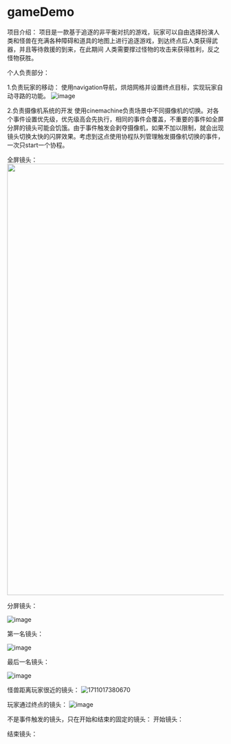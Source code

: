 # gameDemo
项目介绍：
项目是一款基于追逐的非平衡对抗的游戏，玩家可以自由选择扮演人类和怪兽在充满各种障碍和道具的地图上进行追逐游戏，到达终点后人类获得武器，并且等待救援的到来，在此期间
人类需要撑过怪物的攻击来获得胜利，反之怪物获胜。

个人负责部分：

1.负责玩家的移动：
使用navigation导航，烘焙网格并设置终点目标，实现玩家自动寻路的功能。
![image](https://github.com/kukudb/gameDemo/assets/134269517/a1203a84-f582-46cf-99a5-bd46195dcb14)


2.负责摄像机系统的开发
使用cinemachine负责场景中不同摄像机的切换。对各个事件设置优先级，优先级高会先执行，相同的事件会覆盖，不重要的事件如全屏分屏的镜头可能会饥饿。由于事件触发会剥夺摄像机，如果不加以限制，就会出现镜头切换太快的闪屏效果。考虑到这点使用协程队列管理触发摄像机切换的事件，一次只start一个协程。


全屏镜头：
<img src="https://github.com/kukudb/gameDemo/assets/134269517/4d1a5b14-358f-4d2a-91f3-d34f80db8faf" width="1000px">

分屏镜头：

![image](https://github.com/kukudb/gameDemo/assets/134269517/fc721435-2638-4654-a92a-f2e13a50894e)

第一名镜头：

![image](https://github.com/kukudb/gameDemo/assets/134269517/bc176a93-b334-49b8-a2db-fccb61aea2b8)

最后一名镜头：

![image](https://github.com/kukudb/gameDemo/assets/134269517/8a76348c-c0fd-4b3d-a910-1dd308c7dfb2)

怪兽距离玩家很近的镜头：
![1711017380670](https://github.com/kukudb/gameDemo/assets/134269517/a02d67fa-2a78-4c44-b884-b81a7c454905)


玩家通过终点的镜头：
![image](https://github.com/kukudb/gameDemo/assets/134269517/357601bc-822d-493a-8d3d-8718c7bdf53d)

不是事件触发的镜头，只在开始和结束的固定的镜头：
开始镜头：

结束镜头：
